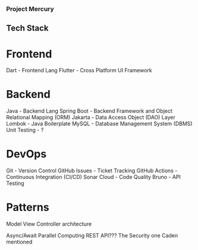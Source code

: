 ### Project Mercury

## Tech Stack

# Frontend
Dart - Frontend Lang
Flutter - Cross Platform UI Framework

# Backend
Java - Backend Lang
Spring Boot - Backend Framework and Object Relational Mapping (ORM)
Jakarta - Data Access Object (DAO) Layer
Lombok - Java Boilerplate
MySQL - Database Management System (DBMS)
Unit Testing - ?

# DevOps
Git - Version Control
GitHub Issues - Ticket Tracking
GitHub Actions - Continuous Integration (CI/CD)
Sonar Cloud - Code Quality
Bruno - API Testing

# Patterns
Model View Controller architecture

Async/Await Parallel Computing
REST API???
The Security one Caden mentioned

